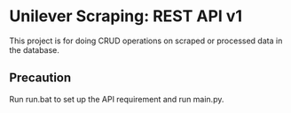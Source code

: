 # Unilever Scraping: REST API v1
This project is for doing CRUD operations on scraped or processed data in the database.

## Precaution
Run run.bat to set up the API requirement and run main.py.
